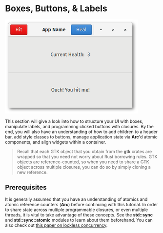 # Boxes, Buttons, & Labels

<img src="images/ch02_complete.png" />

This section will give a look into how to structure your UI with boxes, manipulate labels,
and programming clicked buttons with closures. By the end, you will also have an understanding
of how to add children to a header bar, add style classes to buttons, manage application state
via **Arc**'d atomic components, and align widgets within a container.

> Recall that each GTK object that you obtain from the **gtk** crates are wrapped so that you
> need not worry about Rust borrowing rules. GTK objects are reference-counted, so when you need
> to share a GTK object across multiple closures, you can do so by simply cloning a new
> reference.

## Prerequisites

It is generally assumed that you have an understanding of atomics and atomic reference
counters (**Arc**) before continuing with this tutorial. In order to share state across multiple
programmable closures, or even multiple threads, it is vital to take advantage of these concepts.
See the **std::sync** and **std::sync::atomic** modules to learn about them beforehand. You can
also check out [this paper on lockless concurrency](https://assets.bitbashing.io/papers/lockless.pdf).